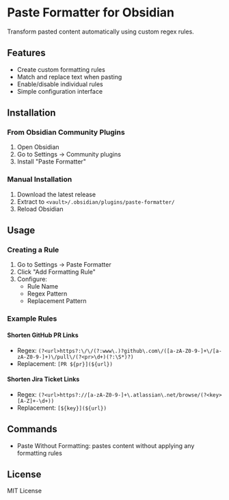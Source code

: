 # Paste Formatter for Obsidian

Transform pasted content automatically using custom regex rules.

## Features

- Create custom formatting rules
- Match and replace text when pasting
- Enable/disable individual rules
- Simple configuration interface

## Installation

### From Obsidian Community Plugins

1. Open Obsidian
2. Go to Settings → Community plugins
3. Install "Paste Formatter"

### Manual Installation

1. Download the latest release
2. Extract to `<vault>/.obsidian/plugins/paste-formatter/`
3. Reload Obsidian

## Usage

### Creating a Rule

1. Go to Settings → Paste Formatter
2. Click "Add Formatting Rule"
3. Configure:
   - Rule Name
   - Regex Pattern
   - Replacement Pattern

### Example Rules

#### Shorten GitHub PR Links
- Regex: `(?<url>https?:\/\/(?:www\.)?github\.com\/([a-zA-Z0-9-]+\/[a-zA-Z0-9-]+)\/pull\/(?<pr>\d+)(?:\S*)?)`
- Replacement: `[PR ${pr}](${url})`

#### Shorten Jira Ticket Links
- Regex: `(?<url>https?://[a-zA-Z0-9-]+\.atlassian\.net/browse/(?<key>[A-Z]+-\d+))`
- Replacement: `[${key}](${url})`

## Commands

- Paste Without Formatting: pastes content without applying any formatting rules

## License

MIT License
